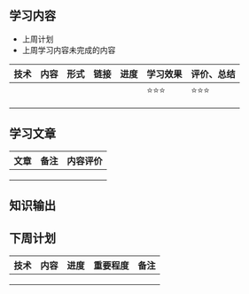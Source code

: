 ## 学习内容

- 上周计划
- 上周学习内容未完成的内容

| 技术 | 内容 | 形式 | 链接 | 进度 | 学习效果 | 评价、总结 |
| ---- | ---- | ---- | ---- | ---- | -------- | ---------- |
|      |      |      |      |      | ⭐⭐⭐      | ⭐⭐⭐        |
|      |      |      |      |      |          |            |
|      |      |      |      |      |          |            |



## 学习文章

| 文章 | 备注 | 内容评价 |
| ---- | ---- | -------- |
|      |      |          |
|      |      |          |
|      |      |          |

## 知识输出



## 下周计划

| 技术 | 内容 | 进度 | 重要程度 | 备注 |
| ---- | ---- | ---- | -------- | ---- |
|      |      |      |          |      |
|      |      |      |          |      |
|      |      |      |          |      |

